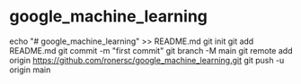 # google_machine_learning

echo "# google_machine_learning" >> README.md
git init
git add README.md
git commit -m "first commit"
git branch -M main
git remote add origin https://github.com/ronersc/google_machine_learning.git
git push -u origin main

